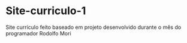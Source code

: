 # Site-curriculo-1
Site currículo feito baseado em projeto desenvolvido durante o mês do programador  Rodolfo Mori
